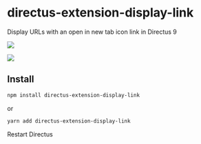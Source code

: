 # directus-extension-display-link

Display URLs with an open in new tab icon link in Directus 9

![](https://raw.githubusercontent.com/jacoborus/directus-extension-display-link/main/screenshot.png)

![](https://raw.githubusercontent.com/jacoborus/directus-extension-display-link/main/screenshot-options.png)

## Install

```sh
npm install directus-extension-display-link
```
or

```sh
yarn add directus-extension-display-link
```

Restart Directus
